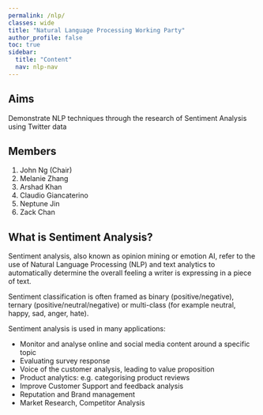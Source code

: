 ```yaml
---
permalink: /nlp/
classes: wide
title: "Natural Language Processing Working Party"
author_profile: false
toc: true
sidebar:
  title: "Content"
  nav: nlp-nav
---
```


## Aims
Demonstrate NLP techniques through the research of Sentiment Analysis using Twitter data


## Members
1. John Ng (Chair)
2. Melanie Zhang
3. Arshad Khan
4. Claudio Giancaterino
5. Neptune Jin
6. Zack Chan


## What is Sentiment Analysis?

Sentiment analysis, also known as opinion mining or emotion AI, refer to the use of Natural Language Processing (NLP) and text analytics to automatically determine the overall feeling a writer is expressing in a piece of text.

Sentiment classification is often framed as binary (positive/negative), ternary (positive/neutral/negative) or multi-class (for example neutral, happy, sad, anger, hate).

Sentiment analysis is used in many applications:
<ul>
  <li>
Monitor and analyse online and social media content around a specific topic
  </li>
  <li>
Evaluating survey response
  </li>
  <li>
Voice of the customer analysis, leading to value proposition
  </li>
  <li>
Product analytics: e.g. categorising product reviews
  </li>
  <li>
Improve Customer Support and feedback analysis
  </li>
  <li>
Reputation and Brand management
  </li>
  <li>
Market Research, Competitor Analysis
  </li>
</ul>
